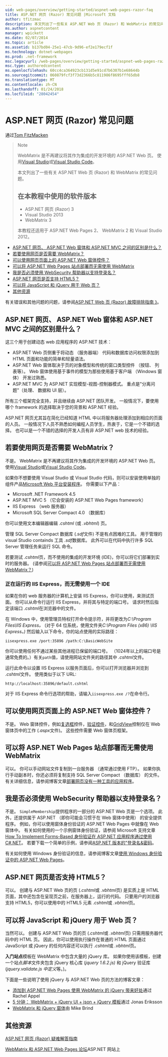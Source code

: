 ```yaml
---
uid: web-pages/overview/getting-started/aspnet-web-pages-razor-faq
title: ASP.NET 网页 (Razor) 常见问题 |Microsoft 文档
author: tfitzmac
description: 本文列出了一些有关 ASP.NET Web 页 (Razor) 和 WebMatrix 的常见问题。 使用在教程的 ASP.NET Web Pages （.的软件版本
ms.author: aspnetcontent
manager: wpickett
ms.date: 02/07/2014
ms.topic: article
ms.assetid: b137bd04-25e1-47cb-9d96-ef2e179ecf1f
ms.technology: dotnet-webpages
ms.prod: .net-framework
msc.legacyurl: /web-pages/overview/getting-started/aspnet-web-pages-razor-faq
msc.type: authoredcontent
ms.openlocfilehash: 60cc4ca364923cb131d5e91cd7b6307b1e68644b
ms.sourcegitcommit: 060879fcf3f73d2366b5c811986f8695fff65db8
ms.translationtype: MT
ms.contentlocale: zh-CN
ms.lasthandoff: 01/24/2018
ms.locfileid: "28042454"
---
```

<a name="aspnet-web-pages-razor-faq"></a>ASP.NET 网页 (Razor) 常见问题
====================
通过[Tom FitzMacken](https://github.com/tfitzmac)

> > [!NOTE] 
> > WebMatrix 是不再建议将其作为集成的开发环境的 ASP.NET Web 页。 使用[Visual Studio](xref:aspnet/web-pages/overview/getting-started/program-asp-net-web-pages-in-visual-studio)或[Visual Studio Code](https://code.visualstudio.com/)。
>
> 本文列出了一些有关 ASP.NET Web 页 (Razor) 和 WebMatrix 的常见问题。
> 
> ## <a name="software-versions-used-in-the-tutorial"></a>在本教程中使用的软件版本
> 
> 
> - ASP.NET 网页 (Razor) 3
> - Visual Studio 2013
> - WebMatrix 3
>   
> 
> 本教程还适用于 ASP.NET Web Pages 2、 WebMatrix 2 和 Visual Studio 2012。


- [ASP.NET 网页、 ASP.NET Web 窗体和 ASP.NET MVC 之间的区别是什么？](#Whats_the_difference_between_ASP.NET_Web_Pages,_ASP.NET_Web_Forms,_and_ASP.NET_MVC)
- [若要使用网页是否需要 WebMatrix？](#Do_I_need_WebMatrix_in_order_to_work_with_Web_Pages)
- [可以使用网页页面上的 ASP.NET Web 窗体控件？](#Can_I_use_ASP.NET_Web_Forms_controls_on_a_Web_Pages_page)
- [可以将 ASP.NET Web Pages 站点部署而无需使用 WebMatrix](#Can_I_deploy_an_ASP.NET_Web_Pages_site_without_using_WebMatrix)
- [我是否必须使用 WebSecurity 帮助器以支持登录名？](#Do_I_have_to_use_the_WebSecurity_helper_to_support_logins)
- [ASP.NET 网页是否支持 HTML5？](#Does_ASP.NET_Web_Pages_support_HTML5)
- [可以将 JavaScript 和 jQuery 用于 Web 页？](#Can_I_use_JavaScript_and_jQuery_with_Web_Pages)
- [其他资源](#AdditionalResources)

有关错误和其他问题的问题，请参阅[ASP.NET Web 页 (Razor) 故障排除指南 》](https://go.microsoft.com/fwlink/?LinkId=253001)。

<a id="Whats_the_difference_between_ASP.NET_Web_Pages,_ASP.NET_Web_Forms,_and_ASP.NET_MVC"></a>
## <a name="whats-the-difference-between-aspnet-web-pages-aspnet-web-forms-and-aspnet-mvc"></a>ASP.NET 网页、 ASP.NET Web 窗体和 ASP.NET MVC 之间的区别是什么？

这三个用于创建动态 web 应用程序的 ASP.NET 技术：

- ASP.NET Web 页侧重于将动态 （服务器端） 代码和数据库访问权限添加到 HTML 页面和功能的简单和轻量语法。
- ASP.NET Web 窗体取决于页的对象模型和传统的窗口类型控件 （按钮、 列表等）。 Web 窗体使用基于事件的模型为那些使用基于客户端 （Windows 窗体） 开发过熟悉。
- ASP.NET MVC 为 ASP.NET 实现模型-视图-控制器模式。 重点是"分离问题"（处理、 数据和 UI 层）。

所有三个框架完全支持，并且继续由 ASP.NET 团队开发。 一般情况下，要使用哪个 framework 的选择取决于您的背景和 ASP.NET 经验。

ASP.NET 网页尤其旨在简化已经知道 HTML 中以将服务器处理添加到相应的页面的人员。 一般情况下人员不熟悉如何编程人员学生，热衷于，它是一个不错的选择。 也可以是一个不错的选择的开发人员有非 ASP.NET web 技术的经验。

<a id="Do_I_need_WebMatrix_in_order_to_work_with_Web_Pages"></a>
## <a name="do-i-need-webmatrix-in-order-to-work-with-web-pages"></a>若要使用网页是否需要 WebMatrix？

不是。 WebMatrix 是不再建议将其作为集成的开发环境的 ASP.NET Web 页。 使用[Visual Studio](program-asp-net-web-pages-in-visual-studio.md)或[Visual Studio Code](https://code.visualstudio.com/)。

如果你不想要使用 Visual Studio 或 Visual Studio 代码，则可以安装使用单独的组件产品[Microsoft Web 平台安装程序](https://www.microsoft.com/web/downloads/platform.aspx)。 你需要以下产品：

- Microsoft .NET Framework 4.5
- ASP.NET MVC 5 （它会安装的 ASP.NET Web Pages framework）
- IIS Express （web 服务器）
- Microsoft SQL Server Compact 4.0 （数据库）

你可以使用文本编辑器编辑 *.cshtml* (或 *.vbhtml*) 页。

管理 SQL Server Compact 数据库 (*.sdf*文件) 不是有点困难的工具。 用于管理的 visual Studio containds 工具 *.sdf*数据库。 此外可以在代码中执行许多 SQL Server 管理任务来运行 SQL 命令。

若要测试 *.cshtml*页，而不使用的集成的开发环境 (IDE)，你可以将它们部署到实时的服务器。 (请参阅[可以将 ASP.NET Web Pages 站点部署而无需使用 WebMatrix？](#Can_I_deploy_an_ASP.NET_Web_Pages_site_without_using_WebMatrix))

### <a name="running-iis-express-without-using-an-ide"></a>正在运行的 IIS Express，而无需使用一个 IDE

如果在你的 web 服务器的计算机上安装 IIS Express，你可以使用，来测试页面。 你可以从命令行运行 IIS Express，并将其与特定的端口号。 请求时然后指定该端口 *.cshtml*在浏览器中的文件。

在 Windows 中，使用管理员特权打开命令提示符，并将更改为*C:\Program Files\IIS Express。* (对于 64 位系统，使用文件夹*C:\Program Files (x86) \IIS Express。)* 然后输入以下命令，你的站点使用的实际路径：

`iisexpress.exe /port:35896 /path:C:\BasicWebSite`

你可以使用任何不通过某些其他进程已保留的端口号。 （1024年以上的端口号是通常免费的。）有关`path`值，请使用网站文件夹的路径其中 *.cshtml*文件。

运行此命令以设置 IIS Express 以服务页面后，你可以打开浏览器并浏览到 *.cshtml*文件。 使用类似于以下 URL:

`http://localhost:35896/default.cshtml`

对于 IIS Express 命令行选项的帮助，请输入`iisexpress.exe /?`在命令行。

<a id="Can_I_use_ASP.NET_Web_Forms_controls_on_a_Web_Pages_page"></a>
## <a name="can-i-use-aspnet-web-forms-controls-on-a-web-pages-page"></a>可以使用网页页面上的 ASP.NET Web 窗体控件？

不是。 Web 窗体控件，例如[复选框](https://msdn.microsoft.com/library/system.web.ui.webcontrols.checkbox)控件，[验证控件](https://msdn.microsoft.com/library/bwd43d0x)，和[GridView](https://msdn.microsoft.com/library/system.web.ui.webcontrols.gridview)控制仅在 Web 窗体页中的工作 (*.aspx*文件)。 这些控件需要 Web 窗体页框架。

<a id="Can_I_deploy_an_ASP.NET_Web_Pages_site_without_using_WebMatrix"></a>
## <a name="can-i-deploy-an-aspnet-web-pages-site-without-using-webmatrix"></a>可以将 ASP.NET Web Pages 站点部署而无需使用 WebMatrix

可以。 你可以手动网站文件复制到一台服务器 （通常通过使用 FTP）。 如果你执行手动副本时，你还必须将复制支持 SQL Server Compact （数据库） 的文件。 有关详细信息，请参阅博客文章[部署网页没有一种工具的应用程序](http://mikepope.com/blog/DisplayBlog.aspx?permalink=2317)。

<a id="Do_I_have_to_use_the_WebSecurity_helper_to_support_logins"></a>
## <a name="do-i-have-to-use-the-websecurity-helper-to-support-logins"></a>我是否必须使用 WebSecurity 帮助器以支持登录名？

不是。 `SimpleMembership`提供程序的一部分的 ASP.NET Web 页是一个选项。 此外，还提供属于 ASP.NET （即你可能会习惯于在 Web 窗体中使用） 的安全提供程序。 例如，你可以使用窗体身份验证的 ASP.NET Web Pages 中就像在 Web 窗体中。 有关如何使用的一个示例窗体身份验证，请参阅 Microsoft 支持文章[How To Implement Forms-Based 身份验证在 ASP.NET 应用程序通过使用 C#.NET](https://support.microsoft.com/kb/301240)。 若要下载一个简单的示例，请参阅[ASP.NET 版本的"登录名&amp;密码](http://www.codeguru.com/csharp/.net/net_asp/scripting/article.php/c19295/ASPNET-version-of-Login--Password.htm)。

有关如何使用 Windows 身份验证的信息，请参阅博客文章[使用 Windows 身份验证中的 ASP.NET Web Pages](http://mikepope.com/blog/DisplayBlog.aspx?permalink=2298)。

<a id="Does_ASP.NET_Web_Pages_support_HTML5"></a>
## <a name="does-aspnet-web-pages-support-html5"></a>ASP.NET 网页是否支持 HTML5？

可以。 创建与 ASP.NET Web 页的页 (*.cshtml*或 *.vbhtml*页) 是实质上是 HTML 页面，其中还包含在呈现页之前，在服务器上，运行的代码。 只要用户的浏览器支持 HTML5，你可以使用中的 HTML5 元素 *.cshtml*或 *.vbhtml*页。

<a id="Can_I_use_JavaScript_and_jQuery_with_Web_Pages"></a>
## <a name="can-i-use-javascript-and-jquery-with-web-pages"></a>可以将 JavaScript 和 jQuery 用于 Web 页？

当然可以。 创建与 ASP.NET Web 页的页 (*.cshtml*或 *.vbhtml*页) 只需用服务器代码中的 HTML 页。 因此，你可以使用执行操作在普通的 HTML 页面通过 JavaScript 或 jQuery 的任何内容还可以执行 *.cshtml*或 *.vbhtml*页。

**入门站点**模板在 WebMatrix 中包含大量的 jQuery 库。 如果你使用该模板，创建一个站点*脚本*文件夹包含 jQuery 核心库 (*jquery 1.6.2.js)* 和 jQuery 验证库 (*jquery.validate.js 中定义*等。)。

下面是一些说明了使用 jQuery 与 ASP.NET Web 页的方法的博客文章：

- [添加到 ASP.NET Web Pages 使用 WebMatrix 的 jQuery 带来好处](http://rachelappel.com/jquery/adding-jquery-goodness-to-asp-net-web-pages-using-webmatrix/)通过 Rachel Appel
- [5 分钟： WebMatrix + jQuery UI + json + jQuery 模板](http://joeriks.com/2011/01/30/5-min-webmatrix-jquery-ui-json-jquery-templates/)通过 Jonas Eriksson
- [WebMatrix 和 jQuery 窗体](http://mikesdotnetting.com/Article/155/WebMatrix-And-jQuery-Forms)由 Mike Brind

<a id="AdditionalResources"></a>
## <a name="additional-resources"></a>其他资源


[ASP.NET 网页 (Razor) 疑难解答指南](https://go.microsoft.com/fwlink/?LinkId=253001)

[WebMatrix 和 ASP.NET Web Pages 论坛](https://forums.asp.net/1224.aspx/1?WebMatrix)ASP.NET 网站上
